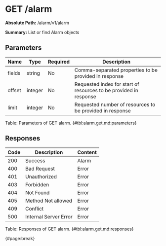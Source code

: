 <!--
    ATTENTION: This file was generated via gradle!
               Do NOT manually edit this file! Any such changes will be overwritten!
-->

# GET /alarm

**Absolute Path:** /alarm/v1/alarm

**Summary:** List or find Alarm objects

## Parameters

| Name | Type | Required | Description |
| ------ | ------ | --- | ------------ |
| fields | string | No | Comma-separated properties to be provided in response |
| offset | integer | No | Requested index for start of resources to be provided in response |
| limit | integer | No | Requested number of resources to be provided in response |

Table: Parameters of GET alarm. {#tbl:alarm.get.md:parameters}

## Responses

| Code | Description | Content |
|------|-------------|---------|
| 200 | Success | Alarm |
| 400 | Bad Request | Error |
| 401 | Unauthorized | Error |
| 403 | Forbidden | Error |
| 404 | Not Found | Error |
| 405 | Method Not allowed | Error |
| 409 | Conflict | Error |
| 500 | Internal Server Error | Error |

Table: Responses of GET alarm. {#tbl:alarm.get.md:responses}

{#page:break}
